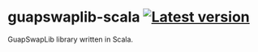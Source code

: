 # guapswaplib-scala [![Latest version](https://index.scala-lang.org/guapswap/guapswaplib-scala/guapswaplib-scala/latest.svg)](https://index.scala-lang.org/guapswap/guapswaplib-scala/guapswaplib-scala)

GuapSwapLib library written in Scala.

